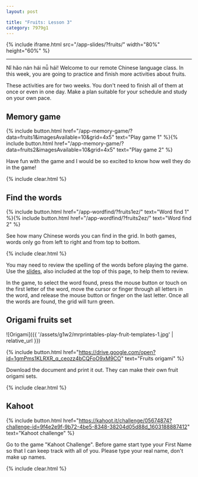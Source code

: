 ```yaml
---
layout: post

title: "Fruits: Lesson 3"
category: 7979g1
---
```


{% include iframe.html src="/app-slides/?fruits/" width="80%" height="60%" %}

---

Nǐ hǎo nán hái nǚ hái! Welcome to our remote Chinese language class. In this week, you are going to practice and finish more activities about fruits.

These activities are for two weeks. You don't need to finish all of them at once or even in one day. Make a plan suitable for your schedule and study on your own pace.

## Memory game

{% include button.html href="/app-memory-game/?data=fruits1&imagesAvailable=10&grid=4x5" text="Play game 1" %}{% include button.html href="/app-memory-game/?data=fruits2&imagesAvailable=10&grid=4x5" text="Play game 2" %}

Have fun with the game and I would be so excited to know how well they do in the game!

{% include clear.html %}

## Find the words

{% include button.html href="/app-wordfind/?fruits1ez/" text="Word find 1" %}{% include button.html href="/app-wordfind/?fruits2ez/" text="Word find 2" %}

See how many Chinese words you can find in the grid. In both games, words only go from left to right and from top to bottom.

{% include clear.html %}

You may need to review the spelling of the words before playing the game. Use the [slides][slides], also included at the top of this page, to help them to review.

In the game, to select the word found, press the mouse button or touch on the first letter of the word, move the cursor or finger through all letters in the word, and release the mouse button or finger on the last letter. Once all the words are found, the grid will turn green.

## Origami fruits set

![Origami]({{ '/assets/g1w2/mrprintables-play-fruit-templates-1.jpg' | relative_url }})

{% include button.html href="https://drive.google.com/open?id=1gmPms1KLRXR_q_ceozz4bCQFoO9xM9CO" text="Fruits origami" %}

Download the document and print it out. They can make their own fruit origami sets.

{% include clear.html %}

## Kahoot

{% include button.html href="https://kahoot.it/challenge/05674874?challenge-id=9f4e2e9f-9b72-4be5-8348-38204d05d88d_1603188887412" text="Kahoot challenge" %}

Go to the game "Kahoot Challenge". Before game start type your First Name so that I can keep track with all of you. Please type your real name, don't make up names.

{% include clear.html %}

[chrome]: https://www.google.com/intl/en/chrome/
[slides]: /app-slides/?fruits/
